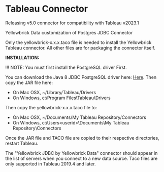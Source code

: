 # Tableau Connector

Releasing v5.0 connector for compatibility with Tableau v2023.1


Yellowbrick Data customization of Postgres JDBC Connector

Only the yellowbrick-x.x.x.taco file is needed to install the Yellowbrick Tableau connector.  All other files are for packaging the connector itself. 

**INSTALLATION:**

!!! NOTE:  You must first install the PostgreSQL driver First.  

You can download the Java 8 JDBC PostgreSQL driver here: [Here](https://jdbc.postgresql.org/download).  Then copy the JAR file here:
* On Mac OSX, ~/Library/Tableau/Drivers
* On Windows, c:\Program Files\Tableau\Drivers

Then copy the yellowbrick-x.x.x.taco file to:
* On Mac OSX,  ~/Documents/My Tableau Repository/Connectors
* On Windows, c:\Users\<userid>\Documents\My Tableau Repository\Connectors 

Once the JAR file and TACO file are copied to their respective directories, restart Tableau.

The "Yellowbrick JDBC by Yellowbrick Data" connector should appear in the list of servers when you connect to a new data source.  Taco files are only supported in Tableau 2019.4 and later. 
